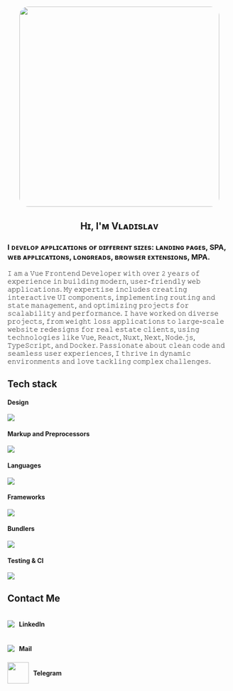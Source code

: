 <div id="header"align="center">
    <img src="https://t3.ftcdn.net/jpg/07/34/58/62/360_F_734586239_E24h6zE8th7ftIFHtMGMDR00z7CsBwz8.jpg" width="450" style='border-radius: 20px; overflow:hidden'/>
    <h2>Hɪ, I'ᴍ Vʟᴀᴅɪsʟᴀᴠ</h2>
    <h3 align="left">I ᴅᴇᴠᴇʟᴏᴘ ᴀᴘᴘʟɪᴄᴀᴛɪᴏɴs ᴏғ ᴅɪғғᴇʀᴇɴᴛ sɪᴢᴇs: ʟᴀɴᴅɪɴɢ ᴘᴀɢᴇs, SPA, ᴡᴇʙ ᴀᴘᴘʟɪᴄᴀᴛɪᴏɴs, ʟᴏɴɢʀᴇᴀᴅs, ʙʀᴏᴡsᴇʀ ᴇxᴛᴇɴsɪᴏɴs, MPA.</h3>
    <div>
        <p align="left">
            𝙸 𝚊𝚖 𝚊 𝚅𝚞𝚎 𝙵𝚛𝚘𝚗𝚝𝚎𝚗𝚍 𝙳𝚎𝚟𝚎𝚕𝚘𝚙𝚎𝚛 𝚠𝚒𝚝𝚑 𝚘𝚟𝚎𝚛 𝟸 𝚢𝚎𝚊𝚛𝚜 𝚘𝚏 𝚎𝚡𝚙𝚎𝚛𝚒𝚎𝚗𝚌𝚎 𝚒𝚗 𝚋𝚞𝚒𝚕𝚍𝚒𝚗𝚐 𝚖𝚘𝚍𝚎𝚛𝚗,
            𝚞𝚜𝚎𝚛-𝚏𝚛𝚒𝚎𝚗𝚍𝚕𝚢 𝚠𝚎𝚋 𝚊𝚙𝚙𝚕𝚒𝚌𝚊𝚝𝚒𝚘𝚗𝚜. 𝙼𝚢 𝚎𝚡𝚙𝚎𝚛𝚝𝚒𝚜𝚎 𝚒𝚗𝚌𝚕𝚞𝚍𝚎𝚜 𝚌𝚛𝚎𝚊𝚝𝚒𝚗𝚐 𝚒𝚗𝚝𝚎𝚛𝚊𝚌𝚝𝚒𝚟𝚎 𝚄𝙸 𝚌𝚘𝚖𝚙𝚘𝚗𝚎𝚗𝚝𝚜,
            𝚒𝚖𝚙𝚕𝚎𝚖𝚎𝚗𝚝𝚒𝚗𝚐 𝚛𝚘𝚞𝚝𝚒𝚗𝚐 𝚊𝚗𝚍 𝚜𝚝𝚊𝚝𝚎 𝚖𝚊𝚗𝚊𝚐𝚎𝚖𝚎𝚗𝚝, 𝚊𝚗𝚍 𝚘𝚙𝚝𝚒𝚖𝚒𝚣𝚒𝚗𝚐 𝚙𝚛𝚘𝚓𝚎𝚌𝚝𝚜 𝚏𝚘𝚛 𝚜𝚌𝚊𝚕𝚊𝚋𝚒𝚕𝚒𝚝𝚢 𝚊𝚗𝚍 𝚙𝚎𝚛𝚏𝚘𝚛𝚖𝚊𝚗𝚌𝚎.
            𝙸 𝚑𝚊𝚟𝚎 𝚠𝚘𝚛𝚔𝚎𝚍 𝚘𝚗 𝚍𝚒𝚟𝚎𝚛𝚜𝚎 𝚙𝚛𝚘𝚓𝚎𝚌𝚝𝚜, 𝚏𝚛𝚘𝚖 𝚠𝚎𝚒𝚐𝚑𝚝 𝚕𝚘𝚜𝚜 𝚊𝚙𝚙𝚕𝚒𝚌𝚊𝚝𝚒𝚘𝚗𝚜 𝚝𝚘 𝚕𝚊𝚛𝚐𝚎-𝚜𝚌𝚊𝚕𝚎 𝚠𝚎𝚋𝚜𝚒𝚝𝚎 𝚛𝚎𝚍𝚎𝚜𝚒𝚐𝚗𝚜
            𝚏𝚘𝚛 𝚛𝚎𝚊𝚕 𝚎𝚜𝚝𝚊𝚝𝚎 𝚌𝚕𝚒𝚎𝚗𝚝𝚜, 𝚞𝚜𝚒𝚗𝚐 𝚝𝚎𝚌𝚑𝚗𝚘𝚕𝚘𝚐𝚒𝚎𝚜 𝚕𝚒𝚔𝚎 𝚅𝚞𝚎, 𝚁𝚎𝚊𝚌𝚝, 𝙽𝚞𝚡𝚝, 𝙽𝚎𝚡𝚝, 𝙽𝚘𝚍𝚎.𝚓𝚜, 𝚃𝚢𝚙𝚎𝚂𝚌𝚛𝚒𝚙𝚝, 𝚊𝚗𝚍 𝙳𝚘𝚌𝚔𝚎𝚛. 
            𝙿𝚊𝚜𝚜𝚒𝚘𝚗𝚊𝚝𝚎 𝚊𝚋𝚘𝚞𝚝 𝚌𝚕𝚎𝚊𝚗 𝚌𝚘𝚍𝚎 𝚊𝚗𝚍 𝚜𝚎𝚊𝚖𝚕𝚎𝚜𝚜 𝚞𝚜𝚎𝚛 𝚎𝚡𝚙𝚎𝚛𝚒𝚎𝚗𝚌𝚎𝚜, 𝙸 𝚝𝚑𝚛𝚒𝚟𝚎 𝚒𝚗 𝚍𝚢𝚗𝚊𝚖𝚒𝚌 𝚎𝚗𝚟𝚒𝚛𝚘𝚗𝚖𝚎𝚗𝚝𝚜 
            𝚊𝚗𝚍 𝚕𝚘𝚟𝚎 𝚝𝚊𝚌𝚔𝚕𝚒𝚗𝚐 𝚌𝚘𝚖𝚙𝚕𝚎𝚡 𝚌𝚑𝚊𝚕𝚕𝚎𝚗𝚐𝚎𝚜.
        </p>
    </div>
    </div> 
    <div>
        <h2>Tech stack</h2>
        <h4>Design</h4>
        <img src="https://skillicons.dev/icons?i=figma" />
        <h4>Markup and Preprocessors</h4>
        <img src="https://skillicons.dev/icons?i=html,css,pug,scss" />
        <h4>Languages</h4>
        <img src="https://skillicons.dev/icons?i=js,ts" />
        <h4>Frameworks</h4>
        <img src="https://skillicons.dev/icons?i=react,redux,nextjs,vue,pinia,nuxtjs" />
        <h4>Bundlers</h4>
        <img src="https://skillicons.dev/icons?i=npm,yarn,webpack,vite,nodejs" />
        <h4>Testing & CI</h4>
        <img src="https://skillicons.dev/icons?i=jest,docker,git,gitlab,grafana" />
    </div>
    <div>
        <h2>Contact Me</h2>
        <div style="display:flex; justify-content:flex-start; align-items:center;">
            <a
                style="margin-right: 10px;"
                href="https://www.linkedin.com/in/vlad-yu-b818b1211/"
                target="_blank"
            >
                <img src="https://skillicons.dev/icons?i=linkedin" />
            </a>
            <h4>LinkedIn</h4>
        </div>
        <div style="display:flex; justify-content:flex-start; align-items:center;">
            <a
                style="margin-right: 10px;"
                href="https://mail.yandex.ru/?uid=1606901199#tabs/relevant"
                target="_blank"
            >
                <img src="https://skillicons.dev/icons?i=gmail" />
            </a>
            <h4>Mail</h4>
        </div>
        <div style="display:flex; justify-content:flex-start; align-items:center;">
            <a
                style="margin-right: 10px;"
                href="https://t.me/CEODemon"
                target="_blank"
            >
                <img
                    style="width: 48px; height: 48px;"
                    src="https://web.tlgrm.app/icon-192x192.png" 
                />
            </a>
            <h4>Telegram</h4>
        </div>
    </div>
</div>
